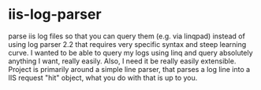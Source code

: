 # iis-log-parser
parse iis log files so that you can query them (e.g. via linqpad) instead of using log parser 2.2 that requires very specific syntax and steep learning curve. I wanted to be able to query my logs using linq and query absolutely anything I want, really easily. Also, I need it be really easily extensible. Project is primarily around a simple line parser, that parses a log line into a IIS request "hit" object, what you do with that is up to you.
